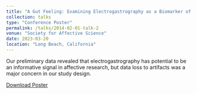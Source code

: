 ```yaml
---
title: "A Gut Feeling: Examining Electrogastrography as a Biomarker of Affective Responses"
collection: talks
type: "Conference Poster"
permalink: /talks/2014-02-01-talk-2
venue: "Society for Affective Science"
date: 2023-03-20
location: "Long Beach, California"
---
```


Our preliminary data revealed that electrogastrography has potential
to be an informative signal in affective research, but data loss to
artifacts was a major concern in our study design.

[Download Poster](http://ngancz.github.io/files/gancz_sas_poster_2023pdf.pdf)
